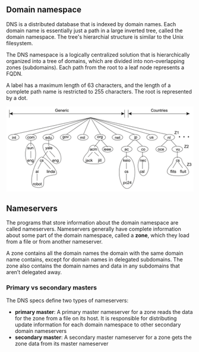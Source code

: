 ## Domain namespace

DNS is a distributed database that is indexed by domain names. Each domain name is essentially just a path in a large inverted tree, called the domain namespace. The tree's hierarchial structure is similar to the Unix filesystem.

The DNS namespace is a logically centralized solution that is hierarchically organized into a tree of domains, which are divided into non-overlapping zones (subdomains). Each path from the root to a leaf node represents a FQDN.

A label has a maximum length of 63 characters, and the length of a complete path name is restricted to 255 characters. The root is represented by a dot.

<img src="../assets/DNS-namespace.png">

## Nameservers

The programs that store information about the domain namespace are called nameservers. Nameservers generally have complete information about some part of the domain namespace, called a **zone**, which they load from a file or from another nameserver.

A zone contains all the domain names the domain with the same domain name contains, except for domain names in delegated subdomains. The zone also contains the domain names and data in any subdomains that aren’t delegated away.

### Primary vs secondary masters

The DNS specs define two types of nameservers:

- **primary master**: A primary master nameserver for a zone reads the data for the zone from a file on its host. It is responsible for distributing update information for each domain namespace to other secondary domain nameservers
- **secondary master**: A secondary master nameserver for a zone gets the zone data from its master nameserver
